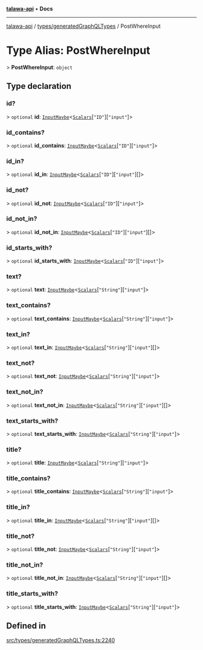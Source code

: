 [**talawa-api**](../../../README.md) • **Docs**

***

[talawa-api](../../../modules.md) / [types/generatedGraphQLTypes](../README.md) / PostWhereInput

# Type Alias: PostWhereInput

\> **PostWhereInput**: `object`

## Type declaration

### id?

\> `optional` **id**: [`InputMaybe`](InputMaybe.md)\<[`Scalars`](Scalars.md)\[`"ID"`\]\[`"input"`\]\>

### id\_contains?

\> `optional` **id\_contains**: [`InputMaybe`](InputMaybe.md)\<[`Scalars`](Scalars.md)\[`"ID"`\]\[`"input"`\]\>

### id\_in?

\> `optional` **id\_in**: [`InputMaybe`](InputMaybe.md)\<[`Scalars`](Scalars.md)\[`"ID"`\]\[`"input"`\][]\>

### id\_not?

\> `optional` **id\_not**: [`InputMaybe`](InputMaybe.md)\<[`Scalars`](Scalars.md)\[`"ID"`\]\[`"input"`\]\>

### id\_not\_in?

\> `optional` **id\_not\_in**: [`InputMaybe`](InputMaybe.md)\<[`Scalars`](Scalars.md)\[`"ID"`\]\[`"input"`\][]\>

### id\_starts\_with?

\> `optional` **id\_starts\_with**: [`InputMaybe`](InputMaybe.md)\<[`Scalars`](Scalars.md)\[`"ID"`\]\[`"input"`\]\>

### text?

\> `optional` **text**: [`InputMaybe`](InputMaybe.md)\<[`Scalars`](Scalars.md)\[`"String"`\]\[`"input"`\]\>

### text\_contains?

\> `optional` **text\_contains**: [`InputMaybe`](InputMaybe.md)\<[`Scalars`](Scalars.md)\[`"String"`\]\[`"input"`\]\>

### text\_in?

\> `optional` **text\_in**: [`InputMaybe`](InputMaybe.md)\<[`Scalars`](Scalars.md)\[`"String"`\]\[`"input"`\][]\>

### text\_not?

\> `optional` **text\_not**: [`InputMaybe`](InputMaybe.md)\<[`Scalars`](Scalars.md)\[`"String"`\]\[`"input"`\]\>

### text\_not\_in?

\> `optional` **text\_not\_in**: [`InputMaybe`](InputMaybe.md)\<[`Scalars`](Scalars.md)\[`"String"`\]\[`"input"`\][]\>

### text\_starts\_with?

\> `optional` **text\_starts\_with**: [`InputMaybe`](InputMaybe.md)\<[`Scalars`](Scalars.md)\[`"String"`\]\[`"input"`\]\>

### title?

\> `optional` **title**: [`InputMaybe`](InputMaybe.md)\<[`Scalars`](Scalars.md)\[`"String"`\]\[`"input"`\]\>

### title\_contains?

\> `optional` **title\_contains**: [`InputMaybe`](InputMaybe.md)\<[`Scalars`](Scalars.md)\[`"String"`\]\[`"input"`\]\>

### title\_in?

\> `optional` **title\_in**: [`InputMaybe`](InputMaybe.md)\<[`Scalars`](Scalars.md)\[`"String"`\]\[`"input"`\][]\>

### title\_not?

\> `optional` **title\_not**: [`InputMaybe`](InputMaybe.md)\<[`Scalars`](Scalars.md)\[`"String"`\]\[`"input"`\]\>

### title\_not\_in?

\> `optional` **title\_not\_in**: [`InputMaybe`](InputMaybe.md)\<[`Scalars`](Scalars.md)\[`"String"`\]\[`"input"`\][]\>

### title\_starts\_with?

\> `optional` **title\_starts\_with**: [`InputMaybe`](InputMaybe.md)\<[`Scalars`](Scalars.md)\[`"String"`\]\[`"input"`\]\>

## Defined in

[src/types/generatedGraphQLTypes.ts:2240](https://github.com/PalisadoesFoundation/talawa-api/blob/5e38dbf44e47f2fc703410fad29ab5c8f7f26c77/src/types/generatedGraphQLTypes.ts#L2240)
